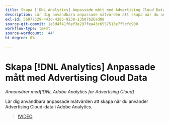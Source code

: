 ```yaml
---
title: Skapa [!DNL Analytics] Anpassade mått med Advertising Cloud Data
description: Lär dig användbara anpassade mätvärden att skapa när du använder Advertising Cloud-data i Adobe Analytics.
exl-id: 56077529-443d-4285-9238-13b07b26ad08
source-git-commit: 1a5d4f41f6ef3e297fea43c6557513e7f5cfc900
workflow-type: tm+mt
source-wordcount: '44'
ht-degree: 0%

---
```


# Skapa [!DNL Analytics] Anpassade mått med Advertising Cloud Data

*Annonsörer med[!DNL Adobe Analytics for Advertising Cloud]*

Lär dig användbara anpassade mätvärden att skapa när du använder Advertising Cloud-data i Adobe Analytics.

>[!VIDEO](https://video.tv.adobe.com/v/33919)
